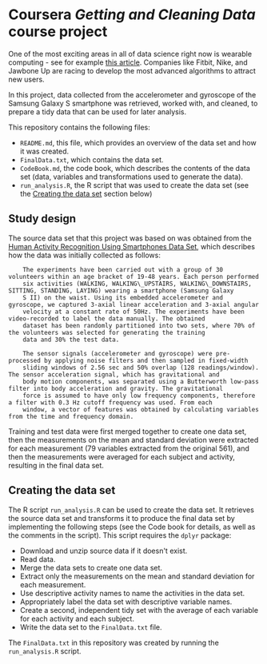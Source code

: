 # Coursera *Getting and Cleaning Data* course project

One of the most exciting areas in all of data science right now is wearable computing - see for example [this article](http://www.insideactivitytracking.com/data-science-activity-tracking-and-the-battle-for-the-worlds-top-sports-brand/). Companies like Fitbit, Nike, and Jawbone Up are racing to develop the most advanced algorithms to attract new users.

In this project, data collected from the accelerometer and gyroscope of the Samsung Galaxy S smartphone was retrieved, worked with, and cleaned, to prepare a tidy data that can be used for later analysis.

This repository contains the following files:

- `README.md`, this file, which provides an overview of the data set and how it was created.
- `FinalData.txt`, which contains the data set.
- `CodeBook.md`, the code book, which describes the contents of the data set (data, variables and transformations used to generate the data).
- `run_analysis.R`, the R script that was used to create the data set (see the [Creating the data set](#creating-data-set) section below) 

## Study design <a name="study-design"></a>

The source data set that this project was based on was obtained from the [Human Activity Recognition Using Smartphones Data Set](http://archive.ics.uci.edu/ml/datasets/Human+Activity+Recognition+Using+Smartphones#), which describes how the data was initially collected as follows:

        The experiments have been carried out with a group of 30 volunteers within an age bracket of 19-48 years. Each person performed
        six activities (WALKING, WALKING\_UPSTAIRS, WALKING\_DOWNSTAIRS, SITTING, STANDING, LAYING) wearing a smartphone (Samsung Galaxy
        S II) on the waist. Using its embedded accelerometer and gyroscope, we captured 3-axial linear acceleration and 3-axial angular
        velocity at a constant rate of 50Hz. The experiments have been video-recorded to label the data manually. The obtained 
        dataset has been randomly partitioned into two sets, where 70% of the volunteers was selected for generating the training 
        data and 30% the test data.
 
        The sensor signals (accelerometer and gyroscope) were pre-processed by applying noise filters and then sampled in fixed-width
        sliding windows of 2.56 sec and 50% overlap (128 readings/window). The sensor acceleration signal, which has gravitational and
        body motion components, was separated using a Butterworth low-pass filter into body acceleration and gravity. The gravitational
        force is assumed to have only low frequency components, therefore a filter with 0.3 Hz cutoff frequency was used. From each
        window, a vector of features was obtained by calculating variables from the time and frequency domain.
        
Training and test data were first merged together to create one data set, then the measurements on the mean and standard deviation were extracted for each measurement (79 variables extracted from the original 561), and then the measurements were averaged for each subject and activity, resulting in the final data set.

## Creating the data set <a name="creating-data-set"></a>

The R script `run_analysis.R` can be used to create the data set. It retrieves the source data set and transforms it to produce the final data set by implementing the following steps (see the Code book for details, as well as the comments in the script).  This script requires the `dplyr` package:

- Download and unzip source data if it doesn't exist.
- Read data.
- Merge the data sets to create one data set.
- Extract only the measurements on the mean and standard deviation for each measurement.
- Use descriptive activity names to name the activities in the data set.
- Appropriately label the data set with descriptive variable names.
- Create a second, independent tidy set with the average of each variable for each activity and each subject.
- Write the data set to the `FinalData.txt` file.

The `FinalData.txt` in this repository was created by running the `run_analysis.R` script.

